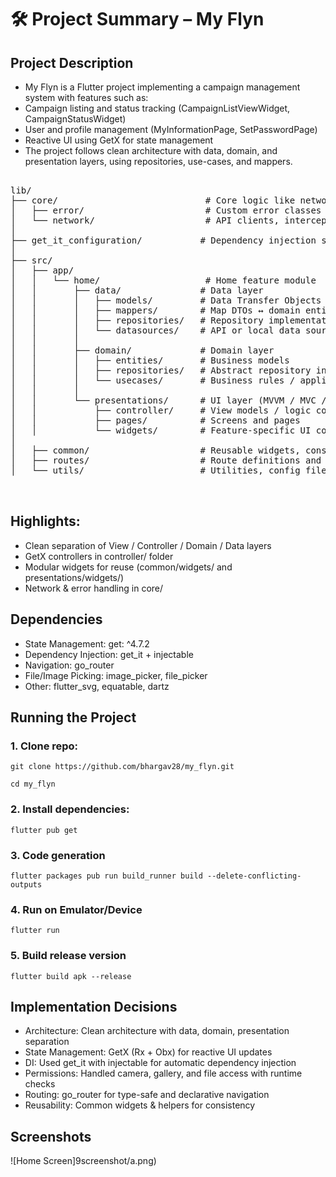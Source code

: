 #  🛠️ Project Summary – My Flyn
## Project Description

 - My Flyn is a Flutter project implementing a campaign management system with features such as:
 - Campaign listing and status tracking (CampaignListViewWidget, CampaignStatusWidget)
 - User and profile management (MyInformationPage, SetPasswordPage)
 - Reactive UI using GetX for state management
 - The project follows clean architecture with data, domain, and presentation layers, using repositories, use-cases, and mappers.

<pre>

lib/
├── core/                            # Core logic like networking and error handling
│   ├── error/                       # Custom error classes and handlers
│   └── network/                     # API clients, interceptors, etc.
│
├── get_it_configuration/           # Dependency injection setup using get_it
│
├── src/
│   ├── app/
│   │   └── home/                    # Home feature module
│   │       ├── data/               # Data layer
│   │       │   ├── models/         # Data Transfer Objects (DTOs)
│   │       │   ├── mappers/        # Map DTOs ↔ domain entities
│   │       │   ├── repositories/   # Repository implementations
│   │       │   └── datasources/    # API or local data source logic
│   │       │
│   │       ├── domain/             # Domain layer
│   │       │   ├── entities/       # Business models
│   │       │   ├── repositories/   # Abstract repository interfaces
│   │       │   └── usecases/       # Business rules / application logic
│   │       │
│   │       └── presentations/      # UI layer (MVVM / MVC / Clean UI)
│   │           ├── controller/     # View models / logic controllers
│   │           ├── pages/          # Screens and pages
│   │           └── widgets/        # Feature-specific UI components
│
│   ├── common/                     # Reusable widgets, constants, themes, etc.
│   ├── routes/                     # Route definitions and navigation logic
│   └── utils/                      # Utilities, config files, mock data, etc.


</pre>



## Highlights:
 - Clean separation of View / Controller / Domain / Data layers
 - GetX controllers in controller/ folder
 - Modular widgets for reuse (common/widgets/ and presentations/widgets/)
 - Network & error handling in core/


## Dependencies

 - State Management: get: ^4.7.2
 - Dependency Injection: get_it + injectable
 - Navigation: go_router
 - File/Image Picking: image_picker, file_picker
 - Other: flutter_svg, equatable, dartz



## Running the Project
### 1. Clone repo:

    git clone https://github.com/bhargav28/my_flyn.git
  
    cd my_flyn

### 2. Install dependencies:

    flutter pub get

### 3. Code generation

    flutter packages pub run build_runner build --delete-conflicting-outputs

### 4. Run on Emulator/Device

    flutter run

### 5. Build release version

    flutter build apk --release


## Implementation Decisions

 - Architecture: Clean architecture with data, domain, presentation separation
 - State Management: GetX (Rx + Obx) for reactive UI updates
 - DI: Used get_it with injectable for automatic dependency injection
 - Permissions: Handled camera, gallery, and file access with runtime checks
 - Routing: go_router for type-safe and declarative navigation
 - Reusability: Common widgets & helpers for consistency


## Screenshots

![Home Screen]9screenshot/a.png)